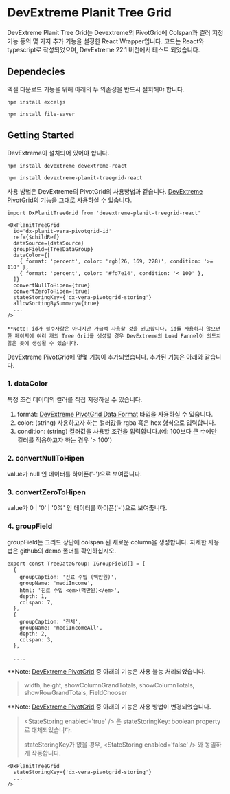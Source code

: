 # DevExtreme Planit Tree Grid

DevExtreme Planit Tree Grid는 Devextreme의 PivotGrid에 Colspan과 컬러 지정 기능 등의 몇 가지 추가 기능을 설정한 React Wrapper입니다.
코드는 React와 typescript로 작성되었으며, DevExtreme 22.1 버전에서 테스트 되었습니다.

## Dependecies

엑셀 다운로드 기능을 위해 아래의 두 의존성을 반드시 설치해야 합니다.

```
npm install exceljs

npm install file-saver
```

## Getting Started

DevExtreme이 설치되어 있어야 합니다.

```
npm install devextreme devextreme-react
```

```
npm install devextreme-planit-treegrid-react
```

사용 방법은 DevExtreme의 PivotGrid의 사용방법과 같습니다. [DevExtreme PivotGrid](https://js.devexpress.com/Documentation/ApiReference/UI_Components/dxPivotGrid/)의 기능을 그대로 사용하실 수 있습니다.

```
import DxPlanitTreeGrid from 'devextreme-planit-treegrid-react'

<DxPlanitTreeGrid
  id='dx-planit-vera-pivotgrid-id'
  ref={$childRef}
  dataSource={dataSource}
  groupField={TreeDataGroup}
  dataColor={[
    { format: 'percent', color: 'rgb(26, 169, 228)', condition: '>= 110' },
    { format: 'percent', color: '#fd7e14', condition: '< 100' },
  ]}
  convertNullToHipen={true}
  convertZeroToHipen={true}
  stateStoringKey={'dx-vera-pivotgrid-storing'}
  allowSortingBySummary={true}
  ...
/>
```

```
**Note: id가 필수사항은 아니지만 가급적 사용할 것을 권고합니다. id를 사용하지 않으면 한 페이지에 여러 개의 Tree Grid를 생성할 경우 DevExtreme의 Load Pannel이 의도치 않은 곳에 생성될 수 있습니다.
```

DevExtreme PivotGrid에 몇몇 기능이 추가되었습니다. 추가된 기능은 아래와 같습니다.

### 1. dataColor

특정 조건 데이터의 컬러를 직접 지정하실 수 있습니다.

1. format: [DevExtreme PivotGrid Data Format](https://js.devexpress.com/Documentation/ApiReference/Common/Object_Structures/Format/) 타입을 사용하실 수 있습니다.
2. color: (string) 사용하고자 하는 컬러값을 rgba 혹은 hex 형식으로 입력합니다.
3. condition: (string) 컬러값을 사용할 조건을 입력합니다.(예: 100보다 큰 수에만 컬러를 적용하고자 하는 경우 '> 100')

### 2. convertNullToHipen

value가 null 인 데이터를 하이픈('-')으로 보여줍니다.

### 3. convertZeroToHipen

value가 0 | '0' | '0%' 인 데이터를 하이픈('-')으로 보여줍니다.

### 4. groupField

groupField는 그리드 상단에 colspan 된 새로운 column을 생성합니다. 자세한 사용법은 github의 demo 폴더를 확인하십시오.

```
export const TreeDataGroup: IGroupField[] = [
  {
    groupCaption: '진료 수입 (백만원)',
    groupName: 'mediIncome',
    html: '진료 수입 <em>(백만원)</em>',
    depth: 1,
    colspan: 7,
  },
  {
    groupCaption: '전체',
    groupName: 'mediIncomeAll',
    depth: 2,
    colspan: 3,
  },

  ....

```

\*\*Note: [DevExtreme PivotGrid](https://js.devexpress.com/Documentation/ApiReference/UI_Components/dxPivotGrid/) 중 아래의 기능은 사용 불능 처리되었습니다.

> width, height, showColumnGrandTotals, showColumnTotals, showRowGrandTotals, FieldChooser

\*\*Note: [DevExtreme PivotGrid](https://js.devexpress.com/Documentation/ApiReference/UI_Components/dxPivotGrid/) 중 아래의 기능은 사용 방법이 변경되었습니다.

> &lt;StateStoring enabled='true' /&gt; 은 stateStoringKey: boolean property로 대체되었습니다.
>
> stateStoringKey가 없을 경우, &lt;StateStoring enabled='false' /&gt; 와 동일하게 작동합니다.

```
<DxPlanitTreeGrid
  stateStoringKey={'dx-vera-pivotgrid-storing'}
  ...
/>
```
